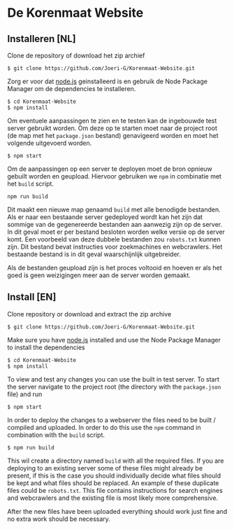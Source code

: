 # De Korenmaat Website

## Installeren [NL]

Clone de repository of download het zip archief

    $ git clone https://github.com/Joeri-G/Korenmaat-Website.git

Zorg er voor dat [node.js](https://nodejs.org) geinstalleerd is en gebruik de Node Package Manager om de dependencies te installeren.

    $ cd Korenmaat-Website
    $ npm install

Om eventuele aanpassingen te zien en te testen kan de ingebouwde test server gebruikt worden. Om deze op te starten moet naar de project root (de map met het `package.json` bestand) genavigeerd worden en moet het volgende uitgevoerd worden.

    $ npm start

Om de aanpassingen op een server te deployen moet de bron opnieuw gebuilt worden en geupload. Hiervoor gebruiken we `npm` in combinatie met het `build` script.

    npm run build

Dit maakt een nieuwe map genaamd `build` met alle benodigde bestanden. Als er naar een bestaande server gedeployed wordt kan het zijn dat sommige van de gegenereerde bestanden aan aanwezig zijn op de server. In dit geval moet er per bestand besloten worden welke versie op de server komt.
Een voorbeeld van deze dubbele bestanden zou `robots.txt` kunnen zijn. Dit bestand bevat instructies voor zoekmachines en webcrawlers. Het bestaande bestand is in dit geval waarschijnlijk uitgebreider.

Als de bestanden geupload zijn is het proces voltooid en hoeven er als het goed is geen weizigingen meer aan de server worden gemaakt.

## Install [EN]
Clone repository or download and extract the zip archive

    $ git clone https://github.com/Joeri-G/Korenmaat-Website.git


Make sure you have [node.js](https://nodejs.org) installed and use the Node Package Manager to install the dependencies

    $ cd Korenmaat-Website
    $ npm install

To view and test any changes you can use the built in test server. To start the server navigate to the project root (the directory with the `package.json` file) and run

    $ npm start

In order to deploy the changes to a webserver the files need to be built / compiled and uploaded.
In order to do this use the `npm` command in combination with the `build` script.

    $ npm run build

This wil create a directory named `build` with all the required files.
If you are deploying to an existing server some of these files might already be present, if this is the case you should individually decide what files should be kept and what files should be replaced.
An example of these duplicate files could be `robots.txt`. This file contains instructions for search engines and webcrawlers and the existing file is most likely more comprehensive.

After the new files have been uploaded everything should work just fine and no extra work should be necessary.
